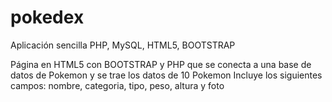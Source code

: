 # pokedex
Aplicación sencilla PHP, MySQL, HTML5, BOOTSTRAP

Página en HTML5 con BOOTSTRAP y PHP que se conecta a una base de datos de Pokemon y se trae los datos de 10 Pokemon
Incluye los siguientes campos: nombre, categoria, tipo, peso, altura y foto
